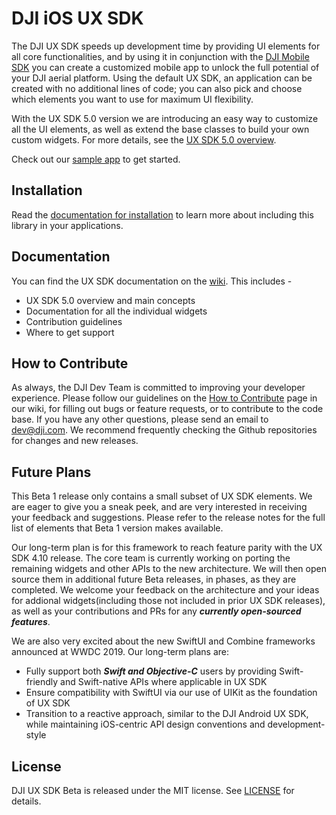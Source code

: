 # DJI iOS UX SDK

The DJI UX SDK speeds up development time by providing UI elements for all core functionalities, and by using it in conjunction with the [DJI Mobile SDK](https://developer.dji.com/mobile-sdk/) you can create a customized mobile app to unlock the full potential of your DJI aerial platform. Using the default UX SDK, an application can be created with no additional lines of code; you can also pick and choose which elements you want to use for maximum UI flexibility.

With the UX SDK 5.0 version we are introducing an easy way to customize all the UI elements, as well as extend the base classes to build your own custom widgets. For more details, see the [UX SDK 5.0 overview](https://github.com/dji-sdk/Mobile-UXSDK-Beta-iOS/wiki).

Check out our [sample app](https://github.com/dji-sdk/Mobile-UXSDK-Beta-iOS/tree/master/UXSDKBetaSample) to get started. 

## Installation

Read the [documentation for installation](https://github.com/dji-sdk/Mobile-UXSDK-Beta-iOS/wiki/Installation) to learn more about including this library in your applications. 

## Documentation

You can find the UX SDK documentation on the [wiki](https://github.com/dji-sdk/Mobile-UXSDK-Beta-iOS/wiki). This includes -
* UX SDK 5.0 overview and main concepts
* Documentation for all the individual widgets
* Contribution guidelines
* Where to get support
 
## How to Contribute

As always, the DJI Dev Team is committed to improving your developer experience. Please follow our guidelines on the [How to Contribute](https://github.com/dji-sdk/Mobile-UXSDK-Beta-iOS/wiki/How-to-Contribute) page in our wiki, for filling out bugs or feature requests, or to contribute to the code base. If you have any other questions, please send an email to dev@dji.com. We recommend frequently checking the Github repositories for changes and new releases. 

## Future Plans

This Beta 1 release only contains a small subset of UX SDK elements. We are eager to give you a sneak peek, and are very interested in receiving your feedback and suggestions. Please refer to the release notes for the full list of elements that Beta 1 version makes available.

Our long-term plan is for this framework to reach feature parity with the UX SDK 4.10 release. The core team is currently working on porting the remaining widgets and other APIs to the new architecture. We will then open source them in additional future Beta releases, in phases, as they are completed. We welcome your feedback on the architecture and your ideas for addional widgets(including those not included in prior UX SDK releases), as well as your contributions and PRs for any ***currently open-sourced features***.

We are also very excited about the new SwiftUI and Combine frameworks announced at WWDC 2019. Our long-term plans are:
* Fully support both ***Swift and Objective-C*** users by providing Swift-friendly and Swift-native APIs where applicable in UX SDK
* Ensure compatibility with SwiftUI via our use of UIKit as the foundation of UX SDK
* Transition to a reactive approach, similar to the DJI Android UX SDK, while maintaining iOS-centric API design conventions and development-style

## License

DJI UX SDK Beta is released under the MIT license. See [LICENSE](https://github.com/dji-sdk/Mobile-UXSDK-Beta-iOS/blob/master/LICENSE) for details.
